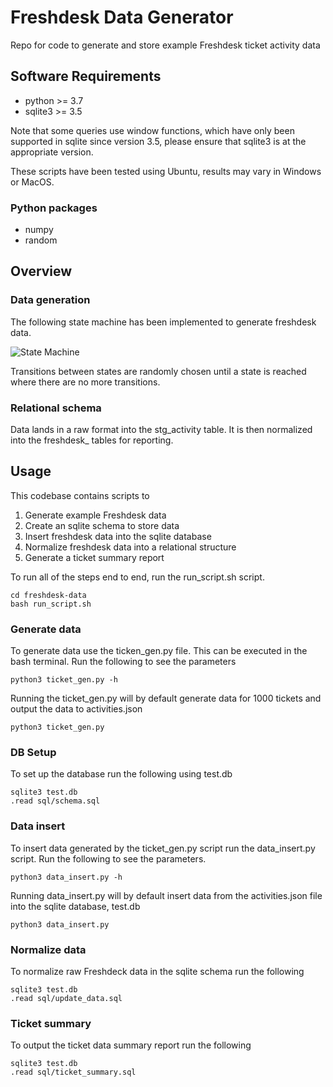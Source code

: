 # Freshdesk Data Generator

Repo for code to generate and store example Freshdesk ticket activity data

## Software Requirements
* python >= 3.7
* sqlite3 >= 3.5

Note that some queries use window functions, which have only been supported in sqlite since version 3.5, please ensure that sqlite3 is at the appropriate version.

These scripts have been tested using Ubuntu, results may vary in Windows or MacOS.

### Python packages
* numpy
* random


## Overview


### Data generation

The following state machine has been implemented to generate freshdesk data.

![State Machine](https://github.com/mantmic/freshdesk-data/raw/master/src/common/images/FreshDesk%20state%20machine.png "Freshdesk state machine")

Transitions between states are randomly chosen until a state is reached where there are no more transitions.

### Relational schema

Data lands in a raw format into the stg_activity table. It is then normalized into the freshdesk_ tables for reporting.


## Usage

This codebase contains scripts to
1. Generate example Freshdesk data
2. Create an sqlite schema to store data
3. Insert freshdesk data into the sqlite database
4. Normalize freshdesk data into a relational structure
5. Generate a ticket summary report

To run all of the steps end to end, run the run_script.sh script.

```
cd freshdesk-data
bash run_script.sh
```


### Generate data

To generate data use the ticken_gen.py file. This can be executed in the bash terminal. Run the following to see the parameters
```
python3 ticket_gen.py -h
```

Running the ticket_gen.py will by default generate data for 1000 tickets and output the data to activities.json

```
python3 ticket_gen.py
```


### DB Setup
To set up the database run the following using test.db

```
sqlite3 test.db
.read sql/schema.sql
```

### Data insert

To insert data generated by the ticket_gen.py script run the data_insert.py script. Run the following to see the parameters.

```
python3 data_insert.py -h
```

Running data_insert.py will by default insert data from the activities.json file into the sqlite database, test.db

```
python3 data_insert.py
```

### Normalize data

To normalize raw Freshdeck data in the sqlite schema run the following

```
sqlite3 test.db
.read sql/update_data.sql
```

### Ticket summary

To output the ticket data summary report run the following

```
sqlite3 test.db
.read sql/ticket_summary.sql
```
